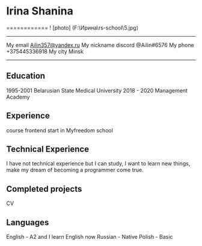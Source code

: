 # Irina Shanina 
============
! [photo] (F:\Ирина\rs-school\5.jpg)
-------------------     ----------------------------
My email                         Ailin357@yandex.ru
My nickname discord                  @Ailin#6576
My phone                        +375445336918
My city                             Minsk
-------------------     ----------------------------

**Education**
---------
1995-2001 
Belarusian State Medical University
2018 - 2020
Management Academy 

**Experience**
----------
course frontend start in Myfreedom school

**Technical Experience**
--------------------
I have not technical experience but I can study, I want to learn new things, make my dream of becoming a programmer come true.

**Сompleted projects**
------------------
CV

**Languages**
-----------------------
English - A2 and I learn English now
Russian - Native
Polish - Basic